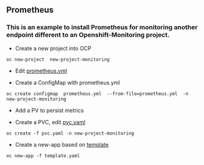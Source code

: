 ## Prometheus

### This is an example to install Prometheus for monitoring another endpoint different to an Openshift-Monitoring project.

* Create a new project into OCP

`oc new-project  new-project-monitoring`

* Edit [prometheus.yml](ConfigMaps/prometheus.yml)

* Create a ConfigMap with prometheus.yml

`oc create configmap  prometheus.yml  --from-file=prometheus.yml  -n new-project-monitoring`

* Add a PV to persist metrics

* Create a PVC, edit [pvc.yaml](pvc.yaml)

` oc create -f pvc.yaml -n new-project-monitoring `

* Create a new-app based on [template](template.yaml)

`oc new-app -f template.yaml`




